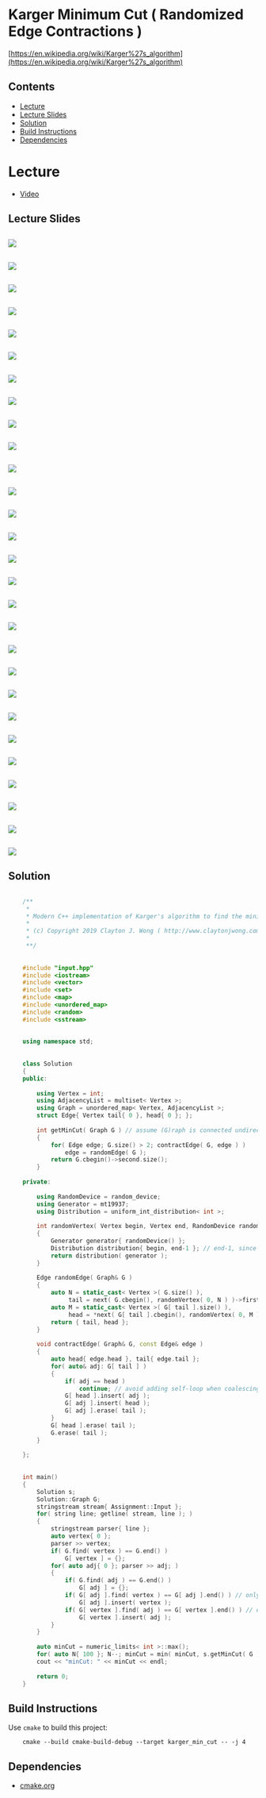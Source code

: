 # Karger Minimum Cut ( Randomized Edge Contractions )
[https://en.wikipedia.org/wiki/Karger%27s_algorithm](https://en.wikipedia.org/wiki/Karger%27s_algorithm)

## Contents
* [Lecture](#lecture)
* [Lecture Slides](#lecture-slides)
* [Solution](#solution)
* [Build Instructions](#build-instructions)
* [Dependencies](#dependencies)

# Lecture
* [Video](https://www.coursera.org/lecture/algorithms-divide-conquer/random-contraction-algorithm-FKAnq)

## Lecture Slides
![](documentation/karger_01.png)
---
![](documentation/karger_02.png)
---
![](documentation/karger_03.png)
---
![](documentation/karger_04.png)
---
![](documentation/karger_05.png)
---
![](documentation/karger_06.png)
---
![](documentation/karger_07.png)
---
![](documentation/karger_08.png)
---
![](documentation/karger_09.png)
---
![](documentation/karger_10.png)
---
![](documentation/karger_11.png)
---
![](documentation/karger_12.png)
---
![](documentation/karger_13.png)
---
![](documentation/karger_14.png)
---
![](documentation/karger_15.png)
---
![](documentation/karger_16.png)
---
![](documentation/karger_17.png)
---
![](documentation/karger_18.png)
---
![](documentation/karger_19.png)
---
![](documentation/karger_20.png)
---
![](documentation/karger_21.png)
---
![](documentation/karger_22.png)
---
![](documentation/karger_23.png)
---
![](documentation/karger_24.png)
---
![](documentation/karger_25.png)
---
![](documentation/karger_26.png)
---
![](documentation/karger_27.png)
---
![](documentation/karger_28.png)
---

## Solution
```cpp

    /**
     *
     * Modern C++ implementation of Karger's algorithm to find the minimum cut in a graph
     *
     * (c) Copyright 2019 Clayton J. Wong ( http://www.claytonjwong.com )
     *
     **/
    
    
    #include "input.hpp"
    #include <iostream>
    #include <vector>
    #include <set>
    #include <map>
    #include <unordered_map>
    #include <random>
    #include <sstream>
    
    
    using namespace std;
    
    
    class Solution
    {
    public:
    
        using Vertex = int;
        using AdjacencyList = multiset< Vertex >;
        using Graph = unordered_map< Vertex, AdjacencyList >;
        struct Edge{ Vertex tail{ 0 }, head{ 0 }; };
    
        int getMinCut( Graph G ) // assume (G)raph is connected undirected with at least one edge and two vertices
        {
            for( Edge edge; G.size() > 2; contractEdge( G, edge ) )
                edge = randomEdge( G );
            return G.cbegin()->second.size();
        }
    
    private:
    
        using RandomDevice = random_device;
        using Generator = mt19937;
        using Distribution = uniform_int_distribution< int >;
    
        int randomVertex( Vertex begin, Vertex end, RandomDevice randomDevice=RandomDevice() )
        {
            Generator generator{ randomDevice() };
            Distribution distribution{ begin, end-1 }; // end-1, since end is non-inclusive
            return distribution( generator );
        }
    
        Edge randomEdge( Graph& G )
        {
            auto N = static_cast< Vertex >( G.size() ),
                 tail = next( G.cbegin(), randomVertex( 0, N ) )->first;
            auto M = static_cast< Vertex >( G[ tail ].size() ),
                 head = *next( G[ tail ].cbegin(), randomVertex( 0, M ) );
            return { tail, head };
        }
    
        void contractEdge( Graph& G, const Edge& edge )
        {
            auto head{ edge.head }, tail{ edge.tail };
            for( auto& adj: G[ tail ] )
            {
                if( adj == head )
                    continue; // avoid adding self-loop when coalescing tail's adj(acent) vertices into head
                G[ head ].insert( adj );
                G[ adj ].insert( head );
                G[ adj ].erase( tail );
            }
            G[ head ].erase( tail );
            G.erase( tail );
        }
    
    };
    
    
    int main()
    {
        Solution s;
        Solution::Graph G;
        stringstream stream{ Assignment::Input };
        for( string line; getline( stream, line ); )
        {
            stringstream parser{ line };
            auto vertex{ 0 };
            parser >> vertex;
            if( G.find( vertex ) == G.end() )
                G[ vertex ] = {};
            for( auto adj{ 0 }; parser >> adj; )
            {
                if( G.find( adj ) == G.end() )
                    G[ adj ] = {};
                if( G[ adj ].find( vertex ) == G[ adj ].end() ) // only insert each unique vertex once
                    G[ adj ].insert( vertex );
                if( G[ vertex ].find( adj ) == G[ vertex ].end() ) // only insert each unique (adj)acent vertex once
                    G[ vertex ].insert( adj );
            }
        }
    
        auto minCut = numeric_limits< int >::max();
        for( auto N{ 100 }; N--; minCut = min( minCut, s.getMinCut( G ) ) );
        cout << "minCut: " << minCut << endl;
    
        return 0;
    }

```

## Build Instructions
Use ```cmake``` to build this project:

```
    cmake --build cmake-build-debug --target karger_min_cut -- -j 4
```

## Dependencies
* [cmake.org](https://cmake.org)
